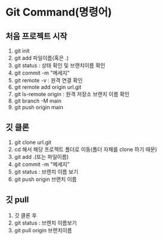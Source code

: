 # Git Command(명령어)

## 처음 프로젝트 시작
1. git init
2. git add 파일이름(혹은 .)
3. git status : 상태 확인 및 브랜치이름 확인
4. git commit -m "메세지"
5. git remote -v : 원격 연결 확인
6. git remote add origin url.git
7. git ls-remote origin : 원격 저장소 브랜치 이름 확인
8. git branch -M main
9. git push origin main

## 깃 클론
1. git clone url.git
2. cd 해서 해당 프로젝트 폴더로 이동(폴더 자체를 clone 하기 때문)
3. git add .(또는 파일이름)
4. git commit -m "메세지"
5. git status : 브랜치 이름 보기
6. git push origin 브랜치 이름

## 깃 pull
1. 깃 클론 후
2. git status : 브랜치 이름보기
3. git pull origin 브랜치이름
